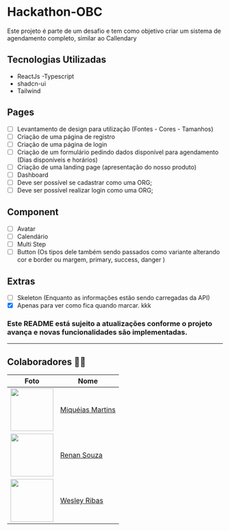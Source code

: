 # Hackathon-OBC

Este projeto é parte de um desafio e tem como objetivo criar um sistema de agendamento completo, similar ao Callendary

## Tecnologias Utilizadas

- ReactJs
-Typescript
- shadcn-ui
- Tailwind

## Pages

- [ ] Levantamento de design para utilização (Fontes - Cores - Tamanhos)
- [ ] Criação de uma página de registro
- [ ] Criação de uma página de login
- [ ] Criação de um formulário pedindo dados disponível para agendamento (Dias disponíveis e horários)
- [ ] Criação de uma landing page (apresentação do nosso produto)
- [ ] Dashboard
- [ ] Deve ser possível se cadastrar como uma ORG;
- [ ] Deve ser possível realizar login como uma ORG;

## Component

- [ ] Avatar
- [ ] Calendário
- [ ] Multi Step
- [ ] Button (Os tipos dele também sendo passados como variante alterando cor e border ou margem, primary, success, danger )

## Extras

- [ ] Skeleton (Enquanto as informações estão sendo carregadas da API)
- [x] Apenas para ver como fica quando marcar. kkk

### Este README está sujeito a atualizações conforme o projeto avança e novas funcionalidades são implementadas.

---

## Colaboradores 🤝🤝

| Foto                                                       | Nome                                                 |
| ---------------------------------------------------------- | ---------------------------------------------------- |
| <img src="https://github.com/miqueiasmartinsf.png" width="100"> | [Miquéias Martins](https://github.com/miqueiasmartinsf) |
| <img src="https://github.com/renansouz.png" width="100"> | [Renan Souza](https://github.com/renansouz) |
| <img src="https://github.com/WesleyR10.png" width="100"> | [Wesley Ribas](https://github.com/WesleyR10) |
